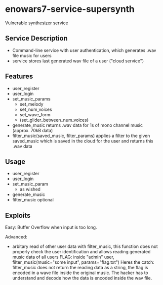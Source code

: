 # enowars7-service-supersynth
Vulnerable synthesizer service 

## Service Description
- Command-line service with user authentication, which generates .wav file music for users
- service stores last generated wav file of a user ("cloud service")

## Features
- user_register
- user_login
- set_music_params
    - set_melody
    - set_num_voices
    - set_wave_form
    - (set_glider_between_num_voices)
- generate_music
    returns .wav data for 1s of mono channel music (approx. 70kB data)
- filter_music(saved_music, filter_params)
    applies a filter to the given saved_music which is saved in the cloud for the user and returns this .wav data

## Usage
- user_register
- user_login
- set_music_param
    - as wished
- generate_music
- filter_music
    optional
## Exploits
Easy:
Buffer Overflow when input is too long.

Advanced:
- arbitary read of other user data with filter_music, this function does not properly check the user identification and allows reading generated music data of all users
    FLAG: inside "admin" user, filter_music(music="some input", params="flag.txt")
Heres the catch:
    filter_music does not return the reading data as a string, the flag is encoded in a wave file inside the original music. The hacker has to understand and decode how the data is encoded inside the wav file.

